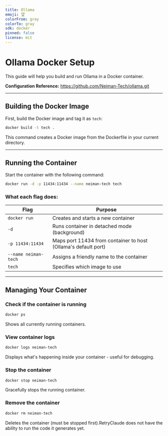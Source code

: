 ```yaml
---
title: Ollama
emoji: 🏆
colorFrom: gray
colorTo: gray
sdk: docker
pinned: false
license: mit
---
```


# Ollama Docker Setup

This guide will help you build and run Ollama in a Docker container.

**Configuration Reference:** https://github.com/Neiman-Tech/ollama.git

---

## Building the Docker Image

First, build the Docker image and tag it as `tech`:
```sh
docker build -t tech .
```

This command creates a Docker image from the Dockerfile in your current directory.

---

## Running the Container

Start the container with the following command:
```bash
docker run -d -p 11434:11434 --name neiman-tech tech
```

### What each flag does:

| Flag | Purpose |
|------|---------|
| `docker run` | Creates and starts a new container |
| `-d` | Runs container in detached mode (background) |
| `-p 11434:11434` | Maps port 11434 from container to host (Ollama's default port) |
| `--name neiman-tech` | Assigns a friendly name to the container |
| `tech` | Specifies which image to use |

---

## Managing Your Container

### Check if the container is running
```sh
docker ps
```

Shows all currently running containers.

### View container logs
```sh
docker logs neiman-tech
```

Displays what's happening inside your container - useful for debugging.

### Stop the container
```sh
docker stop neiman-tech
```

Gracefully stops the running container.

### Remove the container
```sh
docker rm neiman-tech
```

Deletes the container (must be stopped first).RetryClaude does not have the ability to run the code it generates yet.